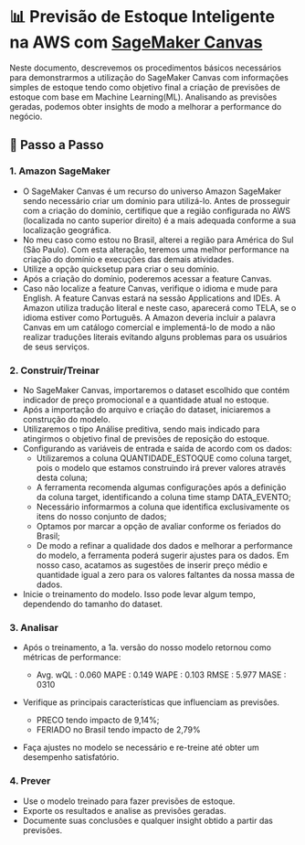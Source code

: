 # 📊 Previsão de Estoque Inteligente na AWS com [SageMaker Canvas](https://aws.amazon.com/pt/sagemaker/canvas/)

Neste documento, descrevemos os procedimentos básicos necessários para demonstrarmos a utilização do SageMaker Canvas com informações simples de estoque tendo como objetivo final a criação de previsões de estoque com base em Machine Learning(ML). Analisando as previsões geradas, podemos obter insights de modo a melhorar a performance do negócio.

## 🚀 Passo a Passo

### 1. Amazon SageMaker

-  O SageMaker Canvas é um recurso do universo Amazon SageMaker sendo necessário criar um domínio para utilizá-lo. Antes de prosseguir com a criação do domínio, certifique que a região configurada no AWS (localizada no canto superior direito) é a mais adequada conforme a sua localização geográfica.
-  No meu caso como estou no Brasil, alterei a região para América do Sul (São Paulo). Com esta alteração, teremos uma melhor performance na criação do domínio e execuções das demais atividades.
-  Utilize a opção quicksetup para criar o seu domínio.
-  Após a criação do domínio, poderemos acessar a feature Canvas.
-  Caso não localize a feature Canvas, verifique o idioma e mude para English. A feature Canvas estará na sessão Applications and IDEs. A Amazon utiliza tradução literal e neste caso, aparecerá como TELA, se o idioma estiver como Português. A Amazon deveria incluir a palavra Canvas em um catálogo comercial e implementá-lo de modo a não realizar traduções literais evitando alguns problemas para os usuários de seus serviços.

### 2. Construir/Treinar

-   No SageMaker Canvas, importaremos o dataset escolhido que contém indicador de preço promocional e a quantidade atual no estoque.
-   Após a importação do arquivo e criação do dataset, iniciaremos a construção do modelo.
-   Utilizaremos o tipo Análise preditiva, sendo mais indicado para atingirmos o objetivo final de previsões de reposição do estoque.
-   Configurando as variáveis de entrada e saída de acordo com os dados:
    -  Utilizaremos a coluna QUANTIDADE_ESTOQUE como coluna target, pois o modelo que estamos construindo irá prever valores através desta coluna;
    -  A ferramenta recomenda algumas configurações após a definição da coluna target, identificando a coluna time stamp DATA_EVENTO;
    -  Necessário informarmos a coluna que identifica exclusivamente os itens do nosso conjunto de dados;
    -  Optamos por marcar a opção de avaliar conforme os feriados do Brasil;
    -  De modo a refinar a qualidade dos dados e melhorar a performance do modelo, a ferramenta poderá sugerir ajustes para os dados. Em nosso caso, acatamos as sugestões de inserir preço médio e quantidade igual a zero para os valores faltantes da nossa massa de dados.
-   Inicie o treinamento do modelo. Isso pode levar algum tempo, dependendo do tamanho do dataset.

### 3. Analisar

-   Após o treinamento, a 1a. versão do nosso modelo retornou como métricas de performance:
    -    Avg. wQL : 0.060    MAPE : 0.149    WAPE : 0.103    RMSE : 5.977    MASE : 0310

-   Verifique as principais características que influenciam as previsões.
    -    PRECO tendo impacto de 9,14%;
    -    FERIADO no Brasil tendo impacto de 2,79%
-   Faça ajustes no modelo se necessário e re-treine até obter um desempenho satisfatório.

### 4. Prever

-   Use o modelo treinado para fazer previsões de estoque.
-   Exporte os resultados e analise as previsões geradas.
-   Documente suas conclusões e qualquer insight obtido a partir das previsões.


